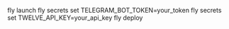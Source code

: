 fly launch
fly secrets set TELEGRAM_BOT_TOKEN=your_token
fly secrets set TWELVE_API_KEY=your_api_key
fly deploy
